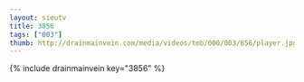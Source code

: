 ```yaml
--- 
layout: sieutv
title: 3856
tags: ["003"]
thumb: http://drainmainvein.com/media/videos/tmb/000/003/856/player.jpg
---
```

{% include drainmainvein key="3856" %} 
